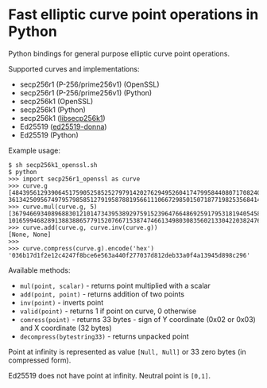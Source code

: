 Fast elliptic curve point operations in Python 
==================

Python bindings for general purpose elliptic curve point operations.

Supported curves and implementations:
* secp256r1 (P-256/prime256v1) (OpenSSL)
* secp256r1 (P-256/prime256v1) (Python)
* secp256k1 (OpenSSL)
* secp256k1 (Python)
* secp256k1 ([libsecp256k1](https://github.com/bitcoin-core/secp256k1))
* Ed25519 ([ed25519-donna](https://github.com/floodyberry/ed25519-donna))
* Ed25519 (Python)

Example usage:
```
$ sh secp256k1_openssl.sh
$ python
>>> import secp256r1_openssl as curve
>>> curve.g
[48439561293906451759052585252797914202762949526041747995844080717082404635286L, 36134250956749795798585127919587881956611106672985015071877198253568414405109L]
>>> curve.mul(curve.g, 5)
[36794669340896883012101473439538929759152396476648692591795318194054580155373L, 101659946828913883886577915207667153874746613498030835602133042203824767462820L]
>>> curve.add(curve.g, curve.inv(curve.g))
[None, None]
>>> 
>>> curve.compress(curve.g).encode('hex')
'036b17d1f2e12c4247f8bce6e563a440f277037d812deb33a0f4a13945d898c296'
```

Available methods:
- `mul(point, scalar)` - returns point multiplied with a scalar
- `add(point, point)` - returns addition of two points
- `inv(point)` - inverts point
- `valid(point)` - returns 1 if point on curve, 0 otherwise
- `comress(point)` - returns 33 bytes - sign of Y coordinate (0x02 or 0x03) and X coordinate (32 bytes)
- `decompress(bytestring33)` - returns unpacked point

Point at infinity is represented as value `[Null, Null]` or 33 zero bytes (in compressed form).

Ed25519 does not have point at infinity. Neutral point is `[0,1]`.

